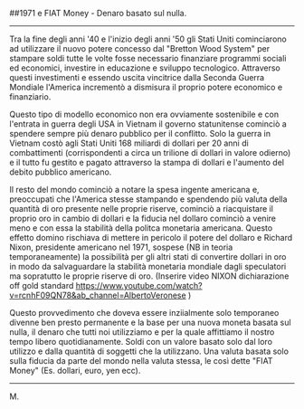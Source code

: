 ##1971 e FIAT Money - Denaro basato sul nulla.

---
Tra la fine degli anni '40 e l'inizio degli anni '50 gli Stati Uniti cominciarono ad utilizzare il nuovo potere concesso dal "Bretton Wood System" per stampare soldi tutte le volte fosse necessario finanziare programmi sociali ed economici, investire in educazione e sviluppo tecnologico.
Attraverso questi investimenti e essendo uscita vincitrice dalla Seconda Guerra Mondiale l'America incrementò a dismisura il proprio potere economico e finanziario.
 
Questo tipo di modello economico non era ovviamente sostenibile e con l'entrata in guerra degli USA in Vietnam il governo statunitense cominciò a spendere sempre più denaro pubblico per il conflitto.
Solo la guerra in Vietnam costò agli Stati Uniti 168 miliardi di dollari per 20 anni di combattimenti (corrispondenti a circa un trilione di dollari in valore odierno) e il tutto fu gestito e pagato attraverso la stampa di dollari e l'aumento del debito pubblico americano.

Il resto del mondo cominciò a notare la spesa ingente americana e, preoccupati che l'America stesse stampando e spendendo più valuta della quantità di oro presente nelle proprie riserve, cominciò a riacquistare il proprio oro in cambio di dollari e la fiducia nel dollaro cominciò a venire meno e con essa la stabilità della politca monetaria americana.
Questo effetto domino rischiava di mettere in pericolo il potere del dollaro e Richard Nixon, presidente americano nel 1971, sospese (NB in teoria temporaneamente) la possibilità per gli altri stati di convertire dollari in oro in modo da salvaguardare la stabilità monetaria mondiale dagli speculatori ma sopratutto le proprie riserve di oro. (Inserire video NIXON dichiarazione off gold standard https://www.youtube.com/watch?v=rcnhF09QN78&ab_channel=AlbertoVeronese )

Questo provvedimento che doveva essere inziialmente solo temporaneo divenne ben presto permanente e la base per una nuova moneta basata sul nulla, il denaro che tutti noi utilizziamo e per la quale affittiamo il nostro tempo libero quotidianamente. 
Soldi con un valore basato solo dal loro utilizzo e dalla quantità di soggetti che la utilizzano.
Una valuta basata solo sulla fiducia da parte del mondo nella valuta stessa, le così dette "FIAT Money" (Es. dollari, euro, yen ecc).

---

M.
